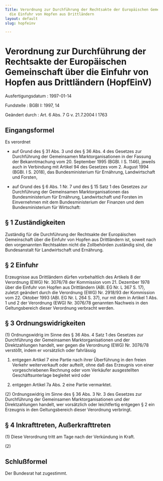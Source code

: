 ```yaml
---
Title: Verordnung zur Durchführung der Rechtsakte der Europäischen Gemeinschaft über
  die Einfuhr von Hopfen aus Drittländern
layout: default
slug: hopfeinv

---
```


# Verordnung zur Durchführung der Rechtsakte der Europäischen Gemeinschaft über die Einfuhr von Hopfen aus Drittländern (HopfEinV)

Ausfertigungsdatum
:   1997-01-14

Fundstelle
:   BGBl I: 1997, 14

Geändert durch
:   Art. 6 Abs. 7 G v. 21.7.2004 I 1763


## Eingangsformel

Es verordnet

-   auf Grund des § 31 Abs. 3 und des § 36 Abs. 4 des Gesetzes zur
    Durchführung der Gemeinsamen Marktorganisationen in der Fassung der
    Bekanntmachung vom 20. September 1995 (BGBl. I S. 1146), jeweils auch
    in Verbindung mit Artikel 94 des Gesetzes vom 2. August 1994 (BGBl. I
    S. 2018), das Bundesministerium für Ernährung, Landwirtschaft und
    Forsten,


-   auf Grund des § 6 Abs. 1 Nr. 7 und des § 15 Satz 1 des Gesetzes zur
    Durchführung der Gemeinsamen Marktorganisationen das Bundesministerium
    für Ernährung, Landwirtschaft und Forsten im Einvernehmen mit dem
    Bundesministerium der Finanzen und dem Bundesministerium für
    Wirtschaft:





## § 1 Zuständigkeiten

Zuständig für die Durchführung der Rechtsakte der Europäischen
Gemeinschaft über die Einfuhr von Hopfen aus Drittländern ist, soweit
nach den vorgenannten Rechtsakten nicht die Zollbehörden zuständig
sind, die Bundesanstalt für Landwirtschaft und Ernährung.


## § 2 Einfuhr

Erzeugnisse aus Drittländern dürfen vorbehaltlich des Artikels 8 der
Verordnung (EWG) Nr. 3076/78 der Kommission vom 21. Dezember 1978 über
die Einfuhr von Hopfen aus Drittländern (ABl. EG Nr. L 367 S. 17),
zuletzt geändert durch die Verordnung (EWG) Nr. 2918/93 der Kommission
vom 22. Oktober 1993 (ABl. EG Nr. L 264 S. 37), nur mit dem in Artikel
1 Abs. 1 und 2 der Verordnung (EWG) Nr. 3076/78 genannten Nachweis in
den Geltungsbereich dieser Verordnung verbracht werden.


## § 3 Ordnungswidrigkeiten

(1) Ordnungswidrig im Sinne des § 36 Abs. 4 Satz 1 des Gesetzes zur
Durchführung der Gemeinsamen Marktorganisationen und der
Direktzahlungen handelt, wer gegen die Verordnung (EWG) Nr. 3076/78
verstößt, indem er vorsätzlich oder fahrlässig

1.  entgegen Artikel 7 eine Partie nach ihrer Überführung in den freien
    Verkehr weiterverkauft oder aufteilt, ohne daß das Erzeugnis von einer
    vorgeschriebenen Rechnung oder vom Verkäufer ausgestellten
    Geschäftsunterlage begleitet wird oder


2.  entgegen Artikel 7a Abs. 2 eine Partie vermarktet.




(2) Ordnungswidrig im Sinne des § 36 Abs. 3 Nr. 3 des Gesetzes zur
Durchführung der Gemeinsamen Marktorganisationen und der
Direktzahlungen handelt, wer vorsätzlich oder leichtfertig entgegen §
2 ein Erzeugnis in den Geltungsbereich dieser Verordnung verbringt.


## § 4 Inkrafttreten, Außerkrafttreten

(1) Diese Verordnung tritt am Tage nach der Verkündung in Kraft.

(2)


## Schlußformel

Der Bundesrat hat zugestimmt.

